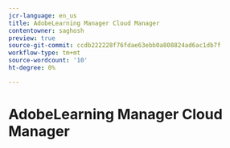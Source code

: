 ```yaml
---
jcr-language: en_us
title: AdobeLearning Manager Cloud Manager
contentowner: saghosh
preview: true
source-git-commit: ccdb222228f76fdae63ebb0a808824ad6ac1db7f
workflow-type: tm+mt
source-wordcount: '10'
ht-degree: 0%

---
```




# AdobeLearning Manager Cloud Manager

